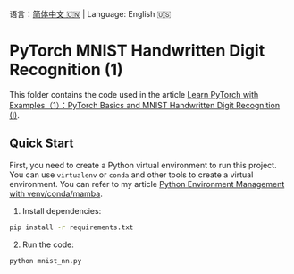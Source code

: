 语言：[简体中文 🇨🇳](README.md) | Language: English 🇺🇸

# PyTorch MNIST Handwritten Digit Recognition (1)

This folder contains the code used in the article [Learn PyTorch with Examples（1）：PyTorch Basics and MNIST Handwritten Digit Recognition (I)](https://jinli.io/en/p/learn-pytorch-with-examples1pytorch-basics-and-mnist-handwritten-digit-recognition-i/).

## Quick Start

First, you need to create a Python virtual environment to run this project. You can use `virtualenv` or `conda` and other tools to create a virtual environment. You can refer to my article [Python Environment Management with venv/conda/mamba](https://jinli.io/en/p/python-environment-management-with-venv/conda/mamba/).

1. Install dependencies:

```bash
pip install -r requirements.txt
```

2. Run the code:

```bash
python mnist_nn.py
```
